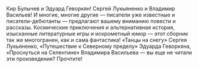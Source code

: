 <!--2017-02-16 19:21:04-->
Кир Булычев и Эдуард Геворкян! Сергей Лукьяненко и Владимир Васильев!
    И многие, многие другие — писатели уже известные и писатели-дебютанты — предлагают вашему вниманию повести и рассказы.
    Космические приключения и альтернативная история, изысканные литературные игры и искрометный юмор — этот сборник так же многогранен, как и сама фантастика!
    «Танцы на снегу» Сергея Лукьяненко, «Путешествие к Северному пределу» Эдуарда Геворкяна, «Проснуться на Селентине» Владимира Васильева — вы еще не читали эти произведения? Прочтите!